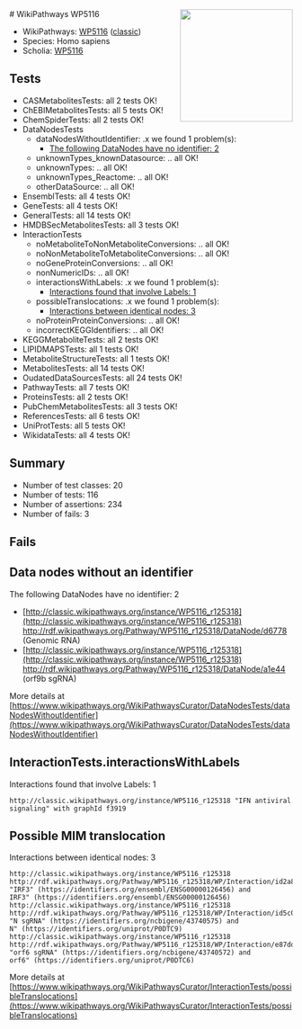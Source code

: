 <img style="float: right; width: 200px" src="https://upload.wikimedia.org/wikipedia/commons/thumb/8/83/Wplogo_with_text_500.png/640px-Wplogo_with_text_500.png" />
# WikiPathways WP5116

* WikiPathways: [WP5116](https://wikipathways.org/pathways/WP5116) ([classic](https://classic.wikipathways.org/instance/WP5116))
* Species: Homo sapiens
* Scholia: [WP5116](https://scholia.toolforge.org/wikipathways/WP5116)
## Tests
* CASMetabolitesTests: all 2 tests OK!
* ChEBIMetabolitesTests: all 5 tests OK!
* ChemSpiderTests: all 2 tests OK!
* DataNodesTests
    * dataNodesWithoutIdentifier: .x we found 1 problem(s):
        * [The following DataNodes have no identifier: 2](#d2d32fa1)
    * unknownTypes_knownDatasource: .. all OK!
    * unknownTypes: .. all OK!
    * unknownTypes_Reactome: .. all OK!
    * otherDataSource: .. all OK!
* EnsemblTests: all 4 tests OK!
* GeneTests: all 4 tests OK!
* GeneralTests: all 14 tests OK!
* HMDBSecMetabolitesTests: all 3 tests OK!
* InteractionTests
    * noMetaboliteToNonMetaboliteConversions: .. all OK!
    * noNonMetaboliteToMetaboliteConversions: .. all OK!
    * noGeneProteinConversions: .. all OK!
    * nonNumericIDs: .. all OK!
    * interactionsWithLabels: .x we found 1 problem(s):
        * [Interactions found that involve Labels: 1](#630d2678)
    * possibleTranslocations: .x we found 1 problem(s):
        * [Interactions between identical nodes: 3](#1c118208)
    * noProteinProteinConversions: .. all OK!
    * incorrectKEGGIdentifiers: .. all OK!
* KEGGMetaboliteTests: all 2 tests OK!
* LIPIDMAPSTests: all 1 tests OK!
* MetaboliteStructureTests: all 1 tests OK!
* MetabolitesTests: all 14 tests OK!
* OudatedDataSourcesTests: all 24 tests OK!
* PathwayTests: all 7 tests OK!
* ProteinsTests: all 2 tests OK!
* PubChemMetabolitesTests: all 3 tests OK!
* ReferencesTests: all 6 tests OK!
* UniProtTests: all 5 tests OK!
* WikidataTests: all 4 tests OK!


## Summary

* Number of test classes: 20
* Number of tests: 116
* Number of assertions: 234
* Number of fails: 3

## Fails

<a name="d2d32fa1" />

## Data nodes without an identifier

The following DataNodes have no identifier: 2

* [http://classic.wikipathways.org/instance/WP5116_r125318](http://classic.wikipathways.org/instance/WP5116_r125318) http://rdf.wikipathways.org/Pathway/WP5116_r125318/DataNode/d6778 (Genomic RNA)
* [http://classic.wikipathways.org/instance/WP5116_r125318](http://classic.wikipathways.org/instance/WP5116_r125318) http://rdf.wikipathways.org/Pathway/WP5116_r125318/DataNode/a1e44 (orf9b sgRNA)


More details at [https://www.wikipathways.org/WikiPathwaysCurator/DataNodesTests/dataNodesWithoutIdentifier](https://www.wikipathways.org/WikiPathwaysCurator/DataNodesTests/dataNodesWithoutIdentifier)

<a name="630d2678" />

## InteractionTests.interactionsWithLabels

Interactions found that involve Labels: 1
```
http://classic.wikipathways.org/instance/WP5116_r125318 "IFN antiviral
signaling" with graphId f3919
```

<a name="1c118208" />

## Possible MIM translocation

Interactions between identical nodes: 3
```
http://classic.wikipathways.org/instance/WP5116_r125318 http://rdf.wikipathways.org/Pathway/WP5116_r125318/WP/Interaction/id2a86bd25 "IRF3" (https://identifiers.org/ensembl/ENSG00000126456) and 
IRF3" (https://identifiers.org/ensembl/ENSG00000126456)
http://classic.wikipathways.org/instance/WP5116_r125318 http://rdf.wikipathways.org/Pathway/WP5116_r125318/WP/Interaction/id5c0e1897 "N sgRNA" (https://identifiers.org/ncbigene/43740575) and 
N" (https://identifiers.org/uniprot/P0DTC9)
http://classic.wikipathways.org/instance/WP5116_r125318 http://rdf.wikipathways.org/Pathway/WP5116_r125318/WP/Interaction/e87dd "orf6 sgRNA" (https://identifiers.org/ncbigene/43740572) and 
orf6" (https://identifiers.org/uniprot/P0DTC6)
```

More details at [https://www.wikipathways.org/WikiPathwaysCurator/InteractionTests/possibleTranslocations](https://www.wikipathways.org/WikiPathwaysCurator/InteractionTests/possibleTranslocations)


